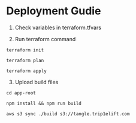 # Deployment Gudie

1. Check variables in terraform.tfvars

2. Run terraform command

```console
terraform init

terraform plan

terraform apply
```

3. Upload build files

```
cd app-root

npm install && npm run build

aws s3 sync ./build s3://tangle.trip1elift.com
```